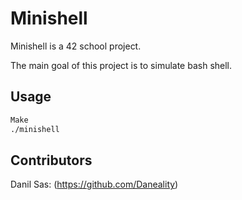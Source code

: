 # Minishell

Minishell is a 42 school project. 

The main goal of this project is to simulate bash shell.

## Usage

```bash
Make
./minishell
```

## Contributors
Danil Sas:
(https://github.com/Daneality)
